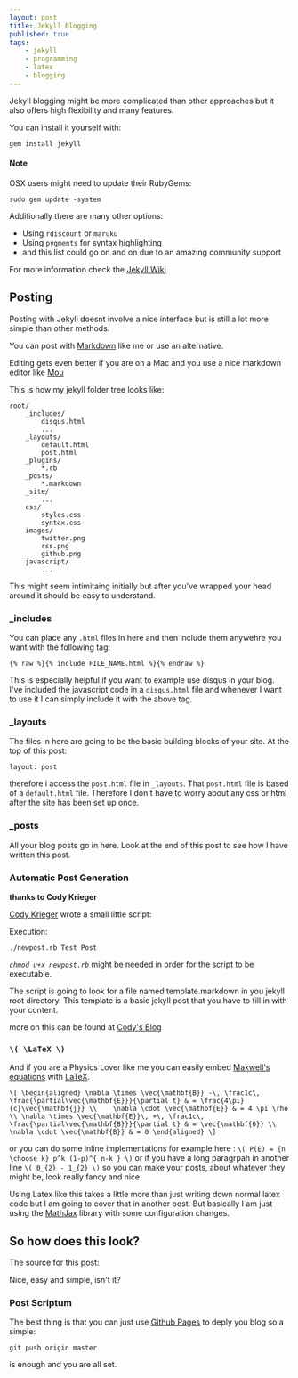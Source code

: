 ```yaml
---
layout: post
title: Jekyll Blogging
published: true
tags:
    - jekyll
    - programming
    - latex
    - blogging
---
```


Jekyll blogging might be more complicated than
other approaches but it also offers high
flexibility and many features.

You can install it yourself with:

    gem install jekyll

#### Note

OSX users might need to update their RubyGems:

    sudo gem update -system

Additionally there are many other options:

  * Using `rdiscount` or `maruku`
  * Using `pygments` for syntax highlighting
  * and this list could go on and on due to an amazing community support

For more information check the [Jekyll Wiki](https://github.com/mojombo/jekyll/wiki)

## Posting

Posting with Jekyll doesnt involve a nice interface but is still a lot more simple than other methods.

You can post with [Markdown] like me or use an alternative. 

Editing gets even better if you are on a Mac and you use a nice markdown editor like [Mou]

This is how my jekyll folder tree looks like:

    root/
        _includes/
            disqus.html
            ...
        _layouts/
            default.html
            post.html
        _plugins/
            *.rb
        _posts/
            *.markdown
        _site/
            ...
        css/
            styles.css
            syntax.css
        images/
            twitter.png
            rss.png
            github.png
        javascript/
            ...

This might seem intimitaing initially but after you've wrapped your head around it should be easy to understand.

### _includes

You can place any `.html` files in here and then include them anywehre you want with the following tag: 

`{% raw %}{% include FILE_NAME.html %}{% endraw %}`

This is especially helpful if you want to example use disqus in your blog. I've included the javascript code in a `disqus.html` file and whenever I want to use it I can simply include it with the above tag.

### _layouts

The files in here are going to be the basic building blocks of your site. At the top of this post:

    layout: post

therefore i access the `post.html` file in `_layouts`.
That `post.html` file is based of a `default.html` file. Therefore I don't have to worry about any css or html after the site has been set up once.

### _posts 

All your blog posts go in here. Look at the end of this post to see how I have written this post.

### Automatic Post Generation

**thanks to Cody Krieger**

[Cody Krieger][ck] wrote a small little script:

<script src="https://gist.github.com/823013.js?file=newpost.rb"></script>

Execution:

    ./newpost.rb Test Post

*`chmod u+x newpost.rb`* might be needed in order for the script to be executable.

The script is going to look for a file named template.markdown in you jekyll root directory.
This template is a basic jekyll post that you have to fill in with your content.

<script src="https://gist.github.com/823013.js?file=template.markdown"></script>

more on this can be found at [Cody's Blog](http://blog.codykrieger.com/2011/02/11/automating-post-creation-with-jekyll.html)

### `\( \LaTeX \)`

And if you are a Physics Lover like me you can easily embed [Maxwell's equations](http://en.wikipedia.org/wiki/Maxwell's_equations) with [LaTeX].

`\[
\begin{aligned}
\nabla \times \vec{\mathbf{B}} -\, \frac1c\, \frac{\partial\vec{\mathbf{E}}}{\partial t} & = \frac{4\pi}{c}\vec{\mathbf{j}} \\   
\nabla \cdot \vec{\mathbf{E}} & = 4 \pi \rho \\
\nabla \times \vec{\mathbf{E}}\, +\, \frac1c\, \frac{\partial\vec{\mathbf{B}}}{\partial t} & = \vec{\mathbf{0}} \\
\nabla \cdot \vec{\mathbf{B}} & = 0 \end{aligned}
\]`

or you can do some inline implementations for example here : `\( P(E) = {n \choose k} p^k (1-p)^{ n-k } \)` or if you have a long paragrpah in another line `\( 0_{2} - 1_{2} \)` so you can make your posts, about whatever they might be, look really fancy and nice.

Using Latex like this takes a little more than just writing down normal latex code but I am going to cover that in another post. But basically I am just using the [MathJax] library with some configuration changes.

## So how does this look?

The source for this post:

<script src="https://gist.github.com/1314267.js"> </script>

Nice, easy and simple, isn't it?

### Post Scriptum

The best thing is that you can just use [Github Pages](pages.github.com) to deply you blog so a simple:

    git push origin master

is enough and you are all set.

[ck]: http://blog.codykrieger.com/
[MathJax]: http://www.mathjax.org/
[Mou]: http://mouapp.com/
[Markdown]: http://daringfireball.net/projects/markdown/
[LaTeX]: http://www.latex-project.org/
